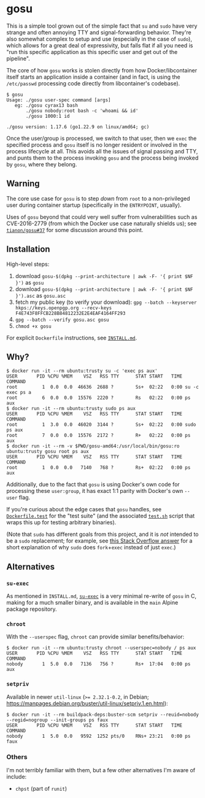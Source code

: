 # gosu

This is a simple tool grown out of the simple fact that `su` and `sudo` have very strange and often annoying TTY and signal-forwarding behavior.  They're also somewhat complex to setup and use (especially in the case of `sudo`), which allows for a great deal of expressivity, but falls flat if all you need is "run this specific application as this specific user and get out of the pipeline".

The core of how `gosu` works is stolen directly from how Docker/libcontainer itself starts an application inside a container (and in fact, is using the `/etc/passwd` processing code directly from libcontainer's codebase).

```console
$ gosu
Usage: ./gosu user-spec command [args]
   eg: ./gosu cyrax13 bash
       ./gosu nobody:root bash -c 'whoami && id'
       ./gosu 1000:1 id

./gosu version: 1.17.6 (go1.22.9 on linux/amd64; gc)
```

Once the user/group is processed, we switch to that user, then we `exec` the specified process and `gosu` itself is no longer resident or involved in the process lifecycle at all.  This avoids all the issues of signal passing and TTY, and punts them to the process invoking `gosu` and the process being invoked by `gosu`, where they belong.

## Warning

The core use case for `gosu` is to step _down_ from `root` to a non-privileged user during container startup (specifically in the `ENTRYPOINT`, usually).

Uses of `gosu` beyond that could very well suffer from vulnerabilities such as CVE-2016-2779 (from which the Docker use case naturally shields us); see [`tianon/gosu#37`](https://github.com/tianon/gosu/issues/37) for some discussion around this point.

## Installation

High-level steps:

1. download `gosu-$(dpkg --print-architecture | awk -F- '{ print $NF }')` as `gosu`
2. download `gosu-$(dpkg --print-architecture | awk -F- '{ print $NF }').asc` as `gosu.asc`
3. fetch my public key (to verify your download): `gpg --batch --keyserver hkps://keys.openpgp.org --recv-keys F4E743F8FFCB228B84812232E2E4EAF4164FF293`
4. `gpg --batch --verify gosu.asc gosu`
5. `chmod +x gosu`

For explicit `Dockerfile` instructions, see [`INSTALL.md`](INSTALL.md).

## Why?

```console
$ docker run -it --rm ubuntu:trusty su -c 'exec ps aux'
USER       PID %CPU %MEM    VSZ   RSS TTY      STAT START   TIME COMMAND
root         1  0.0  0.0  46636  2688 ?        Ss+  02:22   0:00 su -c exec ps a
root         6  0.0  0.0  15576  2220 ?        Rs   02:22   0:00 ps aux
$ docker run -it --rm ubuntu:trusty sudo ps aux
USER       PID %CPU %MEM    VSZ   RSS TTY      STAT START   TIME COMMAND
root         1  3.0  0.0  46020  3144 ?        Ss+  02:22   0:00 sudo ps aux
root         7  0.0  0.0  15576  2172 ?        R+   02:22   0:00 ps aux
$ docker run -it --rm -v $PWD/gosu-amd64:/usr/local/bin/gosu:ro ubuntu:trusty gosu root ps aux
USER       PID %CPU %MEM    VSZ   RSS TTY      STAT START   TIME COMMAND
root         1  0.0  0.0   7140   768 ?        Rs+  02:22   0:00 ps aux
```

Additionally, due to the fact that `gosu` is using Docker's own code for processing these `user:group`, it has exact 1:1 parity with Docker's own `--user` flag.

If you're curious about the edge cases that `gosu` handles, see [`Dockerfile.test`](Dockerfile.test) for the "test suite" (and the associated [`test.sh`](test.sh) script that wraps this up for testing arbitrary binaries).

(Note that `sudo` has different goals from this project, and it is *not* intended to be a `sudo` replacement; for example, see [this Stack Overflow answer](https://stackoverflow.com/a/48105623) for a short explanation of why `sudo` does `fork`+`exec` instead of just `exec`.)

## Alternatives

### `su-exec`

As mentioned in `INSTALL.md`, [`su-exec`](https://github.com/ncopa/su-exec) is a very minimal re-write of `gosu` in C, making for a much smaller binary, and is available in the `main` Alpine package repository.

### `chroot`

With the `--userspec` flag, `chroot` can provide similar benefits/behavior:

```console
$ docker run -it --rm ubuntu:trusty chroot --userspec=nobody / ps aux
USER       PID %CPU %MEM    VSZ   RSS TTY      STAT START   TIME COMMAND
nobody       1  5.0  0.0   7136   756 ?        Rs+  17:04   0:00 ps aux
```

### `setpriv`

Available in newer `util-linux` (`>= 2.32.1-0.2`, in Debian; https://manpages.debian.org/buster/util-linux/setpriv.1.en.html):

```console
$ docker run -it --rm buildpack-deps:buster-scm setpriv --reuid=nobody --regid=nogroup --init-groups ps faux
USER       PID %CPU %MEM    VSZ   RSS TTY      STAT START   TIME COMMAND
nobody       1  5.0  0.0   9592  1252 pts/0    RNs+ 23:21   0:00 ps faux
```

### Others

I'm not terribly familiar with them, but a few other alternatives I'm aware of include:

- `chpst` (part of `runit`)
